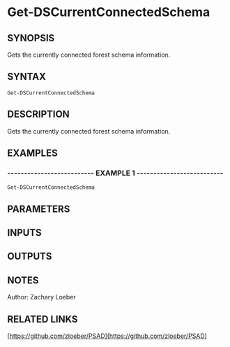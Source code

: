 ﻿---
external help file: PSAD-help.xml
online version: https://github.com/zloeber/PSAD
schema: 2.0.0
---

# Get-DSCurrentConnectedSchema

## SYNOPSIS
Gets the currently connected forest schema information.

## SYNTAX

```
Get-DSCurrentConnectedSchema
```

## DESCRIPTION
Gets the currently connected forest schema information.

## EXAMPLES

### -------------------------- EXAMPLE 1 --------------------------
```
Get-DSCurrentConnectedSchema
```

## PARAMETERS

## INPUTS

## OUTPUTS

## NOTES
Author: Zachary Loeber

## RELATED LINKS

[https://github.com/zloeber/PSAD](https://github.com/zloeber/PSAD)

